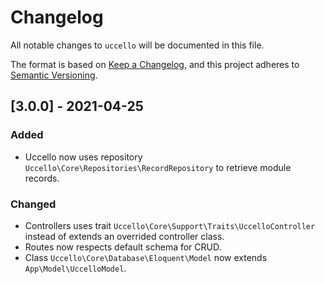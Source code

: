 # Changelog

All notable changes to `uccello` will be documented in this file.

The format is based on [Keep a Changelog](https://keepachangelog.com/en/1.0.0/),
and this project adheres to [Semantic Versioning](https://semver.org/spec/v2.0.0.html).

## [3.0.0] - 2021-04-25
### Added
- Uccello now uses repository `Uccello\Core\Repositories\RecordRepository` to retrieve module records.

### Changed
- Controllers uses trait `Uccello\Core\Support\Traits\UccelloController` instead of extends an overrided controller class.
- Routes now respects default schema for CRUD.
- Class `Uccello\Core\Database\Eloquent\Model` now extends `App\Model\UccelloModel`.

